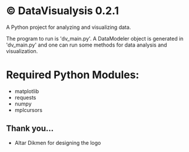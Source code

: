 # © DataVisualysis 0.2.1

A Python project for analyzing and visualizing data.

The program to run is 'dv_main.py'. A DataModeler object is generated in 'dv_main.py' and one can run some methods for data analysis and visualization.

# Required Python Modules:
- matplotlib
- requests
- numpy
- mplcursors

## Thank you...
- Altar Dikmen for designing the logo
